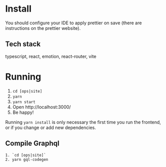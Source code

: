 # Install

You should configure your IDE to apply prettier on save (there are instructions on the prettier website).

## Tech stack

typescript, react, emotion, react-router, vite

# Running

1. `cd [ops|site]`
2. `yarn`
3. `yarn start`
4. Open http://localhost:3000/
5. Be happy!

Running `yarn install` is only necessary the first time you run the frontend, or if you change or add new dependencies.

## Compile Graphql

```
1. `cd [ops|site]`
2. yarn gql-codegen
```
